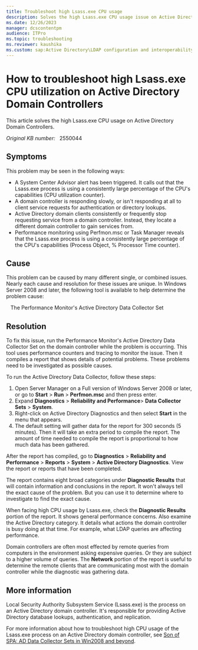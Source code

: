 ```yaml
---
title: Troubleshoot high Lsass.exe CPU usage
description: Solves the high Lsass.exe CPU usage issue on Active Directory Domain Controllers.
ms.date: 12/26/2023
manager: dcscontentpm
audience: ITPro
ms.topic: troubleshooting
ms.reviewer: kaushika
ms.custom: sap:Active Directory\LDAP configuration and interoperability, csstroubleshoot
---
```

# How to troubleshoot high Lsass.exe CPU utilization on Active Directory Domain Controllers

This article solves the high Lsass.exe CPU usage on Active Directory Domain Controllers.

_Original KB number:_ &nbsp; 2550044

## Symptoms

This problem may be seen in the following ways:

- A System Center Advisor alert has been triggered. It calls out that the Lsass.exe process is using a consistently large percentage of the CPU's capabilities (CPU utilization counter).
- A domain controller is responding slowly, or isn't responding at all to client service requests for authentication or directory lookups.
- Active Directory domain clients consistently or frequently stop requesting service from a domain controller. Instead, they locate a different domain controller to gain services from.
- Performance monitoring using Perfmon.msc or Task Manager reveals that the Lsass.exe process is using a consistently large percentage of the CPU's capabilities (Process Object, % Processor Time counter).

## Cause

This problem can be caused by many different single, or combined issues. Nearly each cause and resolution for these issues are unique. In Windows Server 2008 and later, the following tool is available to help determine the problem cause:

&nbsp;&nbsp;&nbsp;The Performance Monitor's Active Directory Data Collector Set

## Resolution

To fix this issue, run the Performance Monitor's Active Directory Data Collector Set on the domain controller while the problem is occurring. This tool uses performance counters and tracing to monitor the issue. Then it compiles a report that shows details of potential problems. These problems need to be investigated as possible causes.

To run the Active Directory Data Collector, follow these steps:

1. Open Server Manager on a Full version of Windows Server 2008 or later, or go to **Start** > **Run** > **Perfmon.msc** and then press enter.
2. Expand **Diagnostics** > **Reliability and Performance**> **Data Collector Sets** > **System**.
3. Right-click on Active Directory Diagnostics and then select **Start** in the menu that appears.
4. The default setting will gather data for the report for 300 seconds (5 minutes). Then it will take an extra period to compile the report. The amount of time needed to compile the report is proportional to how much data has been gathered.

After the report has compiled, go to **Diagnostics** > **Reliability and Performance** > **Reports** > **System** > **Active Directory Diagnostics**. View the report or reports that have been completed.

The report contains eight broad categories under **Diagnostic Results** that will contain information and conclusions in the report. It won't always tell the exact cause of the problem. But you can use it to determine where to investigate to find the exact cause.

When facing high CPU usage by Lsass.exe, check the **Diagnostic Results** portion of the report. It shows general performance concerns. Also examine the Active Directory category. It details what actions the domain controller is busy doing at that time. For example, what LDAP queries are affecting performance.

Domain controllers are often most effected by remote queries from computers in the environment asking expensive queries. Or they are subject to a higher volume of queries. The **Network** portion of the report is useful to determine the remote clients that are communicating most with the domain controller while the diagnostic was gathering data.

## More information

Local Security Authority Subsystem Service (Lsass.exe) is the process on an Active Directory domain controller. It's responsible for providing Active Directory database lookups, authentication, and replication.

For more information about how to troubleshoot high CPU usage of the Lsass.exe process on an Active Directory domain controller, see [Son of SPA: AD Data Collector Sets in Win2008 and beyond](/archive/blogs/askds/son-of-spa-ad-data-collector-sets-in-win2008-and-beyond).
